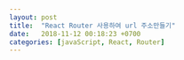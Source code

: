 ```yaml
---
layout: post
title:  "React Router 사용하여 url 주소만들기"
date:   2018-11-12 00:18:23 +0700
categories: [javaScript, React, Router]
---
```

